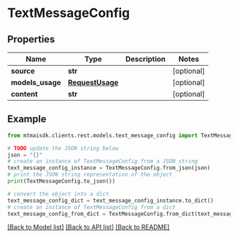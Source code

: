 # TextMessageConfig


## Properties

Name | Type | Description | Notes
------------ | ------------- | ------------- | -------------
**source** | **str** |  | [optional] 
**models_usage** | [**RequestUsage**](RequestUsage.md) |  | [optional] 
**content** | **str** |  | [optional] 

## Example

```python
from mtmaisdk.clients.rest.models.text_message_config import TextMessageConfig

# TODO update the JSON string below
json = "{}"
# create an instance of TextMessageConfig from a JSON string
text_message_config_instance = TextMessageConfig.from_json(json)
# print the JSON string representation of the object
print(TextMessageConfig.to_json())

# convert the object into a dict
text_message_config_dict = text_message_config_instance.to_dict()
# create an instance of TextMessageConfig from a dict
text_message_config_from_dict = TextMessageConfig.from_dict(text_message_config_dict)
```
[[Back to Model list]](../README.md#documentation-for-models) [[Back to API list]](../README.md#documentation-for-api-endpoints) [[Back to README]](../README.md)



